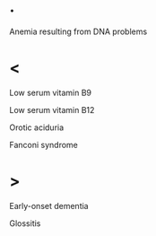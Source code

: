 # .

Anemia resulting from DNA problems

# <

Low serum vitamin B9

Low serum vitamin B12

Orotic aciduria

Fanconi syndrome

# >

Early-onset dementia

Glossitis
